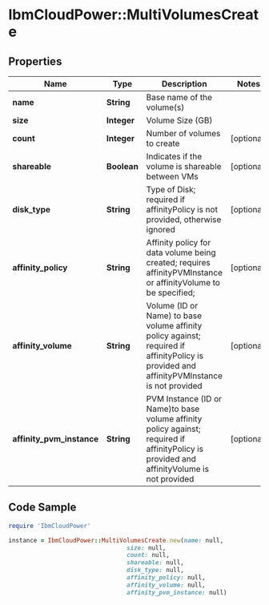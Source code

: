 # IbmCloudPower::MultiVolumesCreate

## Properties

Name | Type | Description | Notes
------------ | ------------- | ------------- | -------------
**name** | **String** | Base name of the volume(s) | 
**size** | **Integer** | Volume Size (GB) | 
**count** | **Integer** | Number of volumes to create | [optional] 
**shareable** | **Boolean** | Indicates if the volume is shareable between VMs | [optional] 
**disk_type** | **String** | Type of Disk; required if affinityPolicy is not provided, otherwise ignored | [optional] 
**affinity_policy** | **String** | Affinity policy for data volume being created; requires affinityPVMInstance or affinityVolume to be specified; | [optional] 
**affinity_volume** | **String** | Volume (ID or Name) to base volume affinity policy against; required if affinityPolicy is provided and affinityPVMInstance is not provided | [optional] 
**affinity_pvm_instance** | **String** | PVM Instance (ID or Name)to base volume affinity policy against; required if affinityPolicy is provided and affinityVolume is not provided | [optional] 

## Code Sample

```ruby
require 'IbmCloudPower'

instance = IbmCloudPower::MultiVolumesCreate.new(name: null,
                                 size: null,
                                 count: null,
                                 shareable: null,
                                 disk_type: null,
                                 affinity_policy: null,
                                 affinity_volume: null,
                                 affinity_pvm_instance: null)
```


